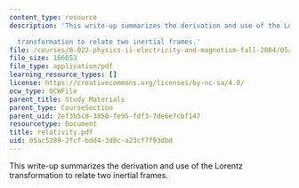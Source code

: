 ```yaml
---
content_type: resource
description: 'This write-up summarizes the derivation and use of the Lorentz

  transformation to relate two inertial frames.'
file: /courses/8-022-physics-ii-electricity-and-magnetism-fall-2004/05ac52892fcfbdd43d0ca23cf7f93dbd_relativity.pdf
file_size: 166053
file_type: application/pdf
learning_resource_types: []
license: https://creativecommons.org/licenses/by-nc-sa/4.0/
ocw_type: OCWFile
parent_title: Study Materials
parent_type: CourseSection
parent_uid: 2ef3b5c8-3850-fe95-fdf3-7de6e7cbf147
resourcetype: Document
title: relativity.pdf
uid: 05ac5289-2fcf-bdd4-3d0c-a23cf7f93dbd
---
```

This write-up summarizes the derivation and use of the Lorentz
transformation to relate two inertial frames.